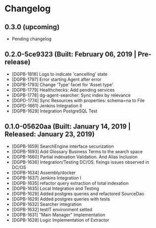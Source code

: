 # Changelog

## 0.3.0 (upcoming)

* Pending changelog

## 0.2.0-5ce9323 (Built: February 06, 2019 | Pre-release)

* [DGPB-1818] Logs to indicate 'cancelling' state
* [DGPB-1797] Error starting Agent after error
* [DGPB-1793] Change 'Type' facet for 'Asset type'
* [DGPB-1779] Healthchecks: Add pending services 
* [DGPB-1778] dg-agent-searcher: Sync index by relevance
* [DGPD-1774] Sync Resources with properties: schema=na to File
* [DGPD-1661] Jenkins Integration II
* [DGPB-1629] Integration PostgreSQL Test

## 0.1.0-05620aa (Built: January 14, 2019 | Released: January 23, 2019)

* [DGPB-1659] SearchEngine interface securization
* [DGPB-1693] Add Glossary Business Terms to the search space
* [DGPB-1660] Partial indexation Validation. And Alias Inclusion
* [DGPB-1636] Integration/Testing DC/OS. fixings issues observed in DC/OS
* [DGPB-1634] Assembly/docker
* [DGPB-1637] Jenkins Integration I
* [DGPB-1635] refactor query extraction of total indexation
* [DGPB-1635] Local Integration and Testing
* [DGPB-1629] Added postgres queries and refactored SourceDao
* [DGPB-1629] Added postgres queries with tests
* [DGPB-1632] Searcher integration
* [DGPB-1632] testIT environment setted
* [DGPB-1631] "Main Manager" Implementation
* [DGPB-1628] Logic Implementation of Extractor


